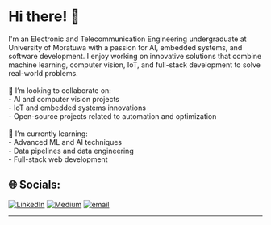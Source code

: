 # Hi there! 👋
I'm an Electronic and Telecommunication Engineering undergraduate at University of Moratuwa with a passion for AI, embedded systems, and software development. I enjoy working on innovative solutions that combine machine learning, computer vision, IoT, and full-stack development to solve real-world problems.<br><br>👯 I’m looking to collaborate on:<br>- AI and computer vision projects<br>- IoT and embedded systems innovations<br>- Open-source projects related to automation and optimization<br><br>🌱 I’m currently learning:<br>- Advanced ML and AI techniques<br>- Data pipelines and data engineering<br>- Full-stack web development

## 🌐 Socials:
[![LinkedIn](https://img.shields.io/badge/LinkedIn-%230077B5.svg?logo=linkedin&logoColor=white)](https://www.linkedin.com/in/induwara-gayashan-78812a277/) [![Medium](https://img.shields.io/badge/Medium-12100E?logo=medium&logoColor=white)](https://medium.com/@induwaragayashan) [![email](https://img.shields.io/badge/Email-D14836?logo=gmail&logoColor=white)](mailto:induwaragayashan@gmail.com) 

---


<!-- Proudly created with GPRM ( https://gprm.itsvg.in ) -->
